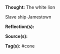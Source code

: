 **Thought:**
The white lion 

Slave ship
Jamestown

**Reflection(s):**

**Source(s):**

**Tag(s):** 
#cone 